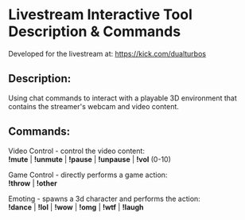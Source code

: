 # Livestream Interactive Tool Description & Commands

Developed for the livestream at: https://kick.com/dualturbos
## Description:  
Using chat commands to interact with a playable 3D environment that contains the streamer's webcam and video content.

## Commands:
Video Control - control the video content:  
__!mute__ | __!unmute__ | __!pause__ | __!unpause__ | __!vol__ (0-10)  
  
Game Control - directly performs a game action:  
__!throw__ | __!other__  
  
Emoting - spawns a 3d character and performs the action:  
__!dance__ | __!lol__ | __!wow__ | __!omg__ | __!wtf__ | __!laugh__
